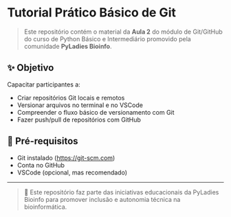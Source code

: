 # Tutorial Prático Básico de Git

>Este repositório contém o material da **Aula 2** do módulo de Git/GitHub do curso de Python Básico e Intermediário promovido pela comunidade **PyLadies Bioinfo**.

## ✨ Objetivo

Capacitar participantes a:

- Criar repositórios Git locais e remotos
- Versionar arquivos no terminal e no VSCode
- Compreender o fluxo básico de versionamento com Git
- Fazer push/pull de repositórios com GitHub


## 🚀 Pré-requisitos

- Git instalado (https://git-scm.com)
- Conta no GitHub
- VSCode (opcional, mas recomendado)

---

> 📌 Este repositório faz parte das iniciativas educacionais da PyLadies Bioinfo para promover inclusão e autonomia técnica na bioinformática.
